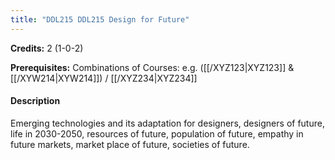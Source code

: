 ```yaml
---
title: "DDL215 DDL215 Design for Future"
---
```

**Credits:** 2 (1-0-2)

**Prerequisites:** Combinations of Courses: e.g. ([[/XYZ123|XYZ123]] & [[/XYW214|XYW214]]) / [[/XYZ234|XYZ234]]

#### Description
Emerging technologies and its adaptation for designers, designers of future, life in 2030-2050, resources of future, population of future, empathy in future markets, market place of future, societies of future.